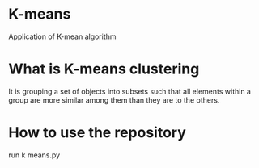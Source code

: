 # K-means
Application of K-mean algorithm
# What is K-means clustering
It is grouping a set of objects into subsets such that all elements within a group are more similar among them than they are to the others.
# How to use the repository
run k means.py
